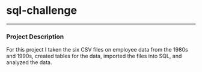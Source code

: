 # sql-challenge
---
### Project Description
For this project I taken the six CSV files on employee data from the 1980s and 1990s, created tables for the data, imported the files into SQL, and analyzed the data.  
